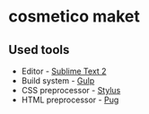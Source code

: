 # cosmetico maket

## Used tools

* Editor - [Sublime Text 2](https://www.sublimetext.com/)
* Build system - [Gulp](http://gulpjs.com/)
* CSS preprocessor - [Stylus](http://stylus-lang.com/)
* HTML preprocessor - [Pug](http://jade-lang.com/)